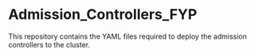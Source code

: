 # Admission_Controllers_FYP
This repository contains the YAML files required to deploy the admission controllers to the cluster.
